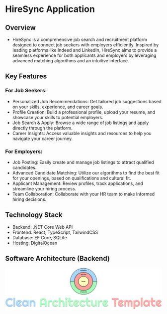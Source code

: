 # HireSync Application

## Overview
- HireSync is a comprehensive job search and recruitment platform designed to connect job seekers with employers efficiently. Inspired by leading platforms like Indeed and LinkedIn, HireSync aims to provide a seamless experience for both applicants and employers by leveraging advanced matching algorithms and an intuitive interface.

## Key Features
 ### For Job Seekers:

- Personalized Job Recommendations: Get tailored job suggestions based on your skills, experience, and career goals.
- Profile Creation: Build a professional profile, upload your resume, and showcase your skills to potential employers.
- Job Search & Apply: Browse a wide range of job listings and apply directly through the platform.
- Career Insights: Access valuable insights and resources to help you navigate your career journey.
 
 ### For Employers:

- Job Posting: Easily create and manage job listings to attract qualified candidates.
- Advanced Candidate Matching: Utilize our algorithms to find the best fit for your openings, based on qualifications and cultural fit.
- Applicant Management: Review profiles, track applications, and streamline your hiring process.
- Team Collaboration: Collaborate with your HR team to make informed hiring decisions.

## Technology Stack
 - Backend: .NET Core Web API
 - Frontend: React, TypeScript, TailwindCSS
 - Database:  EF Core, SQLite
 - Hosting: DigitalOcean

## Software Architecture (Backend)

![Clean Architecture Template Title](assets/Clean%20Architecture%20Template%20Title.png)

